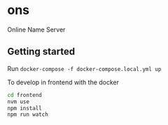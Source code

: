 # ons
Online Name Server

## Getting started
Run `docker-compose -f docker-compose.local.yml up`

To develop in frontend with the docker
```bash
cd frontend
nvm use
npm install
npm run watch
```